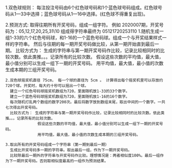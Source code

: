1.双色球规则：
    每注投注号码由6个红色球号码和1个蓝色球号码组成。红色球号码从1—33中选择；蓝色球号码从1—16中选择。(红色球不得重复出现)。

2.预测方式:
    取得往期所有开奖号码，组成一组字符。 例如 2020007期，开奖号码为：05,12,17,20,25,31\10 组成得字符串最终为 05121720253110
    1.随机生成一组1-33的六个红色号码球，和1-16的一个蓝色号码球。组成一个与开奖结果样式一样的字符串。
      然后与往期的每一期开奖号码做比较，从第一期开始直到最后一期。
      比较方式为： 生成的字符串与第一期开奖号码作比较，记录比较相同时的比较次数。依此类推。。。记录所有的比较次数。
                  假设这些次数的平均值，最大值，最小值分别可以生成一组下一期的开奖号码。
                  用平均值，最大值，最小值的次数生成本期的三组开奖号码。
    
    2.双色球摇奖机直径 75cm， 每一个球的直径为 5cm 。 计算得出每个摇奖机里可以存放约720个球。开奖时，每大约十秒可以摇出一个球。
      建立一个红色号码球摇奖机数组为720，里面随机放1-33的33个数字。
      建立一个蓝色号码球摇奖机数组为720，里面随机放1-16的16个数字。
      每次随机打乱两个数组的数字200次。最后将数字放到数组末尾，取出中间的一个数字。一共七次得出开奖号码。
      比较方式为： 生成的字符串与第一期开奖号码作比较，记录比较相同时的比较次数。依此类推。。。记录所有的比较次数。
                  假设这些次数的平均值，最大值，最小值分别可以生成一组下一期的开奖号码。
                  用平均值，最大值，最小值的次数生成本期的三组开奖号码。
                  
    3.取出所有的开奖号码组成一个字符串（第一期到最后一期）
      生成比开奖号码多一期的字符串。取出最后一组，作为下一期开奖号码。
      比较除最后一期外的字符串与开奖号码作比较。理想情况是：两者相似度100%。最后一组作为下一期开奖号码。否则取相似度最高的一组作为预测结果。
      
      